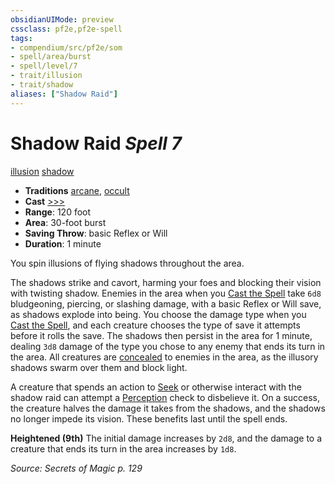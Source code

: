 ```yaml
---
obsidianUIMode: preview
cssclass: pf2e,pf2e-spell
tags:
- compendium/src/pf2e/som
- spell/area/burst
- spell/level/7
- trait/illusion
- trait/shadow
aliases: ["Shadow Raid"]
---
```

# Shadow Raid *Spell 7*   
[illusion](illusion.md "Illusion School Trait")  [shadow](Reference/Rules/Traits/shadow.md "Shadow General Trait")  

- **Traditions** [arcane](arcane.md "Arcane Tradition Trait"), [occult](occult.md "Occult Tradition Trait")
- **Cast** [>>>](chapter-9-playing-the-game.md#Actions "Three-Action") 
- **Range**: 120 foot
- **Area**: 30-foot burst
- **Saving Throw**:  basic Reflex or Will
- **Duration**: 1 minute

You spin illusions of flying shadows throughout the area.

The shadows strike and cavort, harming your foes and blocking their vision with twisting shadow. Enemies in the area when you [Cast the Spell](cast-a-spell.md) take `6d8` bludgeoning, piercing, or slashing damage, with a basic Reflex or Will save, as shadows explode into being. You choose the damage type when you [Cast the Spell](cast-a-spell.md), and each creature chooses the type of save it attempts before it rolls the save. The shadows then persist in the area for 1 minute, dealing `3d8` damage of the type you chose to any enemy that ends its turn in the area. All creatures are [concealed](conditions.md#Concealed) to enemies in the area, as the illusory shadows swarm over them and block light.

A creature that spends an action to [Seek](seek.md) or otherwise interact with the shadow raid can attempt a [Perception](skills.md#Perception) check to disbelieve it. On a success, the creature halves the damage it takes from the shadows, and the shadows no longer impede its vision. These benefits last until the spell ends.

**Heightened (9th)** The initial damage increases by `2d8`, and the damage to a creature that ends its turn in the area increases by `1d8`.

*Source: Secrets of Magic p. 129*